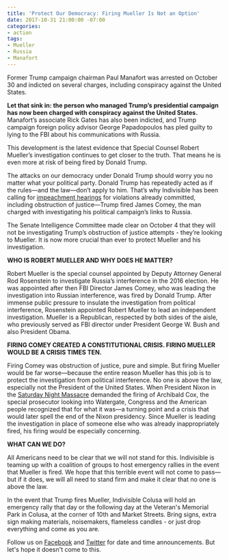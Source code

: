 ```yaml
---
title: 'Protect Our Democracy: Firing Mueller Is Not an Option'
date: 2017-10-31 21:00:00 -07:00
categories:
- action
tags:
- Mueller
- Russia
- Manafort
---
```


Former Trump campaign chairman Paul Manafort was arrested on October 30 and indicted on several charges, including conspiracy against the United States.

**Let that sink in: the person who managed Trump’s presidential campaign has now been charged with conspiracy against the United States.** Manafort’s associate Rick Gates has also been indicted, and Trump campaign foreign policy advisor George Papadopoulos has pled guilty to lying to the FBI about his communications with Russia.

This development is the latest evidence that Special Counsel Robert Mueller’s investigation continues to get closer to the truth. That means he is even more at risk of being fired by Donald Trump.

The attacks on our democracy under Donald Trump should worry you no matter what your political party. Donald Trump has repeatedly acted as if the rules—and the law—don’t apply to him. That’s why Indivisible has been calling for [impeachment hearings](http://www.indivisible.org/resource/truth-or-trump/) for violations already committed, including obstruction of justice—Trump fired James Comey, the man charged with investigating his political campaign’s links to Russia.

The Senate Intelligence Committee made clear on October 4 that they will not be investigating Trump’s obstruction of justice attempts - they’re looking to Mueller. It is now more crucial than ever to protect Mueller and his investigation.

**WHO IS ROBERT MUELLER AND WHY DOES HE MATTER?**

Robert Mueller is the special counsel appointed by Deputy Attorney General Rod Rosenstein to investigate Russia’s interference in the 2016 election. He was appointed after then FBI Director James Comey, who was leading the investigation into Russian interference, was fired by Donald Trump. After immense public pressure to insulate the investigation from political interference, Rosenstein appointed Robert Mueller to lead an independent investigation. Mueller is a Republican, respected by both sides of the aisle, who previously served as FBI director under President George W. Bush and also President Obama.

**FIRING COMEY CREATED A CONSTITUTIONAL CRISIS. FIRING MUELLER WOULD BE A CRISIS TIMES TEN.**

Firing Comey was obstruction of justice, pure and simple. But firing Mueller would be far worse—because the entire reason Mueller has this job is to protect the investigation from political interference. No one is above the law, especially not the President of the United States. When President Nixon in the [Saturday Night Massacre](https://www.pbs.org/newshour/show/can-learn-nixons-saturday-night-massacre) demanded the firing of Archibald Cox, the special prosecutor looking into Watergate, Congress and the American people recognized that for what it was—a turning point and a crisis that would later spell the end of the Nixon presidency. Since Mueller is leading the investigation in place of someone else who was already inappropriately fired, his firing would be especially concerning.

**WHAT CAN WE DO?**

All Americans need to be clear that we will not stand for this. Indivisible is teaming up with a coalition of groups to host emergency rallies in the event that Mueller is fired. We hope that this terrible event will not come to pass—but if it does, we will all need to stand firm and make it clear that no one is above the law. 

In the event that Trump fires Mueller, Indivisible Colusa will hold an emergency rally that day or the following day at the Veteran's Memorial Park in Colusa, at the corner of 10th and Market Streets. Bring signs, extra sign making materials, noisemakers, flameless candles - or just drop everything and come as you are. 

Follow us on [Facebook](https://www.facebook.com/IndivisibleColusa/) and [Twitter](https://twitter.com/Indivisible_Col) for date and time announcements. But let's hope it doesn't come to this. 
